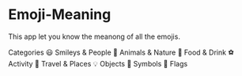 # Emoji-Meaning

This app let you know the meanong of all the emojis.

Categories
😃 Smileys & People
🐻 Animals & Nature
🍔 Food & Drink
⚽ Activity
🌇 Travel & Places
💡 Objects
🔣 Symbols
🎌 Flags



